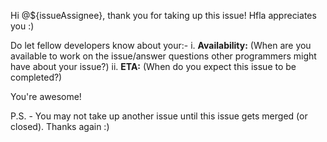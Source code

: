 <!-- Template for a user to add their availability, and the estimated time for completion of the issue they have taken up-->

Hi @${issueAssignee}, thank you for taking up this issue! Hfla appreciates you :)

Do let fellow developers know about your:-
i. **Availability:** (When are you available to work on the issue/answer questions other programmers might have about your issue?)
ii. **ETA:** (When do you expect this issue to be completed?)

You're awesome!

P.S. - You may not take up another issue until this issue gets merged (or closed). Thanks again :)
